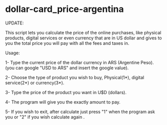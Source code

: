 
# dollar-card_price-argentina

UPDATE:

This script lets you calculate the price of the online purchases, like physical products, digital services or even currency that are in US dollar and gives to you the total price you will pay with all the fees and taxes in.


Usage: 

1- Type the current price of the dollar currency in ARS (Argentine Peso). (you can google "USD to ARS" and insert the google value).

2- Choose the type of product you wish to buy, Physical(1*), digital service(2*) or currency(3*).

3- Type the price of the product you want in U$D (dollars).

4- The program will give you the exactly amount to pay.

5- If you wish to exit, after calculate just press "1" when the program ask you or "2" if you wish calculate again .
